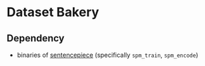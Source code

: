 # Dataset Bakery

## Dependency

* binaries of [sentencepiece](https://github.com/google/sentencepiece#build-and-install-sentencepiece-command-line-tools-from-c-source) (specifically `spm_train`, `spm_encode`)
